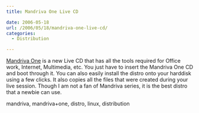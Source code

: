 ```yaml
---
title: Mandriva One Live CD

date: 2006-05-18
url: /2006/05/18/mandriva-one-live-cd/
categories:
  - Distribution

---
```

[Mandriva One][1] is a new Live CD that has all the tools required for Office work, Internet, Multimedia, etc. You just have to insert the Mandriva One CD and boot through it. You can also easily install the distro onto your harddisk using a few clicks. It also copies all the files that were created during your live session. Though I am not a fan of Mandriva series, it is the best distro that a newbie can use.
  
<tags>mandriva, mandriva+one, distro, linux, distribution</tags>

 [1]: http://www.mandriva.com/en/community/mandrivaone